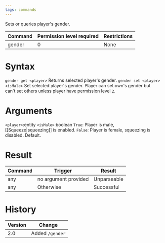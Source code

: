 ```yaml
---
tags: commands
---
```


Sets or queries player's gender.

| Command | Permission level required | Restrictions |
| ------- | ------------------------- | ------------ |
| gender  | 0                         | None         |

# Syntax

`gender get <player>`
	Returns selected player's gender.
`gender set <player> <isMale>`
	Set selected player's gender. Player can set own's gender but can't set others unless player have permission level `2`.

# Arguments

`<player>`:entity
`<isMale>`:boolean
	`True`: Player is male, [[Squeeze|squeezing]] is enabled.
	`False`: Player is female, squeezing is disabled. Default.

# Result

| Command | Trigger              | Result      |
| ------- | -------------------- | ----------- |
| any     | no argument provided | Unparseable |
| any     | Otherwise            | Successful  | 

# History

| Version | Change          |
| ------- | --------------- |
| 2.0     | Added `/gender` | 